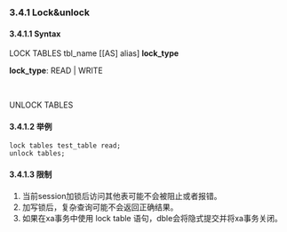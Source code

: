 ###  3.4.1 Lock&unlock

####  3.4.1.1  Syntax
LOCK TABLES   tbl_name [[AS] alias]  <b>lock_type</b>

<b>lock_type</b>:  READ |  WRITE

<br/>

UNLOCK TABLES

####  3.4.1.2 举例

```
lock tables test_table read;
unlock tables;

```

####  3.4.1.3 限制

1. 当前session加锁后访问其他表可能不会被阻止或者报错。     
2. 加写锁后，复杂查询可能不会返回正确结果。
3. 如果在xa事务中使用 lock table 语句，dble会将隐式提交并将xa事务关闭。

